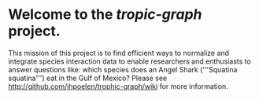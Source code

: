 Welcome to the *tropic-graph* project.
======================================

This mission of this project is to find efficient ways to normalize and integrate species interaction data to enable researchers and enthusiasts to answer questions like: which species does an Angel Shark ('''Squatina squatina''') eat in the Gulf of Mexico? Please see http://github.com/jhpoelen/trophic-graph/wiki for more information.
